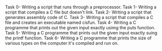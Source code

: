Task 0- Writing a script that runs through a preprocessor.
Task 1- Writing a script that compiles a C file but doesn't link.
Task 2- Writing a script that generates assembly code of C.
Task 3- Writing a script that compiles a C file and creates an executable named cisfun.
Task 4- Writing a C programme that prints out the given input exactly usimg the puts function.
Task 5- Writing a C programme that prints out the given input exactly suing the printf function.
Task 6- Writing a C programme that prints the size of various types on the computer it's compiled and run on.

